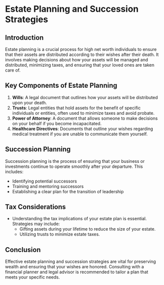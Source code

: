 # Estate Planning and Succession Strategies

## Introduction
Estate planning is a crucial process for high net worth individuals to ensure that their assets are distributed according to their wishes after their death. It involves making decisions about how your assets will be managed and distributed, minimizing taxes, and ensuring that your loved ones are taken care of.

## Key Components of Estate Planning
1. **Wills**: A legal document that outlines how your assets will be distributed upon your death.
2. **Trusts**: Legal entities that hold assets for the benefit of specific individuals or entities, often used to minimize taxes and avoid probate.
3. **Power of Attorney**: A document that allows someone to make decisions on your behalf if you become incapacitated.
4. **Healthcare Directives**: Documents that outline your wishes regarding medical treatment if you are unable to communicate them yourself.

## Succession Planning
Succession planning is the process of ensuring that your business or investments continue to operate smoothly after your departure. This includes:
- Identifying potential successors
- Training and mentoring successors
- Establishing a clear plan for the transition of leadership

## Tax Considerations
- Understanding the tax implications of your estate plan is essential. Strategies may include:
  - Gifting assets during your lifetime to reduce the size of your estate.
  - Utilizing trusts to minimize estate taxes.

## Conclusion
Effective estate planning and succession strategies are vital for preserving wealth and ensuring that your wishes are honored. Consulting with a financial planner and legal advisor is recommended to tailor a plan that meets your specific needs.